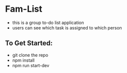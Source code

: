 # Fam-List

- this is a group to-do list application
- users can see which task is assigned to which person

## To Get Started: 
- git clone the repo
- npm install
- npm run start-dev
